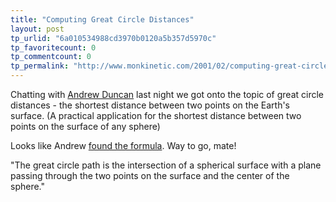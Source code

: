 ```yaml
---
title: "Computing Great Circle Distances"
layout: post
tp_urlid: "6a010534988cd3970b0120a5b357d5970c"
tp_favoritecount: 0
tp_commentcount: 0
tp_permalink: "http://www.monkinetic.com/2001/02/computing-great-circle-distances.html"
---
```

Chatting with <a href="http://web.webwerks.co.nz/">Andrew Duncan</a> last night we got onto the topic of great circle distances - the shortest distance between two points on the Earth&#39;s surface. (A practical application for the shortest distance between two points on the surface of any sphere)

Looks like Andrew <a href="http://web.webwerks.co.nz/content/greatcircle/distanceformula">found the formula</a>. Way to go, mate!

&quot;The great circle path is the intersection of a spherical surface with a plane passing through the two points on the surface and the center of the sphere.&quot;
